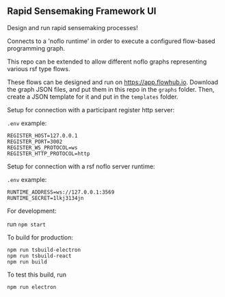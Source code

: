 ## Rapid Sensemaking Framework UI

Design and run rapid sensemaking processes!

Connects to a 'noflo runtime' in order to execute a configured flow-based programming graph.

This repo can be extended to allow different noflo graphs representing various rsf type flows. 

These flows can be designed and run on https://app.flowhub.io. Download the graph JSON files, and put them in this repo in the `graphs` folder. Then, create a JSON template for it and put in the `templates` folder.


Setup for connection with a participant register http server:

`.env` example:
```
REGISTER_HOST=127.0.0.1
REGISTER_PORT=3002
REGISTER_WS_PROTOCOL=ws
REGISTER_HTTP_PROTOCOL=http
```

Setup for connection with a rsf noflo server runtime:

`.env` example:
```
RUNTIME_ADDRESS=ws://127.0.0.1:3569
RUNTIME_SECRET=1lkj3134jn
```


For development:

run `npm start`

To build for production:
```
npm run tsbuild-electron
npm run tsbuild-react
npm run build
```

To test this build, run
```
npm run electron
```
